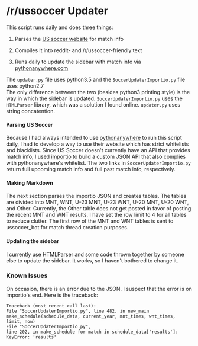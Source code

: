 # /r/ussoccer Updater

This script runs daily and does three things:

1. Parses the [US soccer website](https://www.ussoccer.com/schedule-tickets) for match info

2. Compiles it into reddit- and /r/ussoccer-friendly text

3. Runs daily to update the sidebar with match info via [pythonanywhere.com](https://wwpythonanywhere.com)


The `updater.py` file uses python3.5 and the `SoccerUpdaterImportio.py` file uses python2.7  
The only difference between the two (besides python3 printing style) is the way in which the sidebar is updated. `SoccerUpdaterImportio.py` uses the `HTMLParser` library, which was a solution I found online. `updater.py` uses string concatention.


#### Parsing US Soccer

Because I had always intended to use [pythonanywhere](https://wwpythonanywhere.com) to run this script daily, I had to develop a way to use their website which has strict whitelists and blacklists. Since US Soccer doesn't currently have an API that provides match info, I used [importio](https://www.import.io/) to build a custom JSON API that also complies with pythonanywhere's whitelist. The two links in `SoccerUpdaterImportio.py` return full upcoming match info and full past match info, respectively. 

#### Making Markdown

The next section parses the importio JSON and creates tables. The tables are divided into MNT, WNT, U-23 MNT, U-23 WNT, U-20 MNT, U-20 WNT, and Other. Currently, the Other table does not get posted in favor of posting the recent MNT and WNT results. I have set the row limit to 4 for all tables to reduce clutter. The first row of the MNT and WNT tables is sent to ussoccer_bot for match thread creation purposes.

#### Updating the sidebar

I currently use HTMLParser and some code thrown together by someone else to update the sidebar. It works, so I haven't bothered to change it.

### Known Issues

On occasion, there is an error due to the JSON. I suspect that the error is on importio's end. Here is the traceback:

    Traceback (most recent call last):
    File "SoccerUpdaterImportio.py", line 482, in new_main  
    make_schedule(schedule_data, current_year, mnt_times, wnt_times, limit, now) 
    File "SoccerUpdaterImportio.py",  
    line 202, in make_schedule for match in schedule_data['results']: 
    KeyError: 'results'
